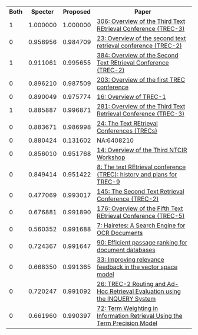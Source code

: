 <html><table><tr>
<th>Both</th>
<th>Specter</th>
<th>Proposed</th>
<th>Paper</th>
</tr>
<tr>
<td>1</td>
<td>1.000000</td>
<td>1.000000</td>
<td><a href="https://www.semanticscholar.org/paper/3d49df3eb2daf21fc508d82b1d96e3fdb1d29a75">306: Overview of the Third Text REtrieval Conference (TREC-3)</a></td>
</tr>
<tr>
<td>0</td>
<td>0.956956</td>
<td>0.984709</td>
<td><a href="https://www.semanticscholar.org/paper/41a43d329d2f1a056b919fa60925ad6532c20ea8">23: Overview of the second text retrieval conference (TREC-2)</a></td>
</tr>
<tr>
<td>1</td>
<td>0.911061</td>
<td>0.995655</td>
<td><a href="https://www.semanticscholar.org/paper/c1168df8436f10b279594a440cbde69f4bef0583">384: Overview of the Second Text REtrieval Conference (TREC-2)</a></td>
</tr>
<tr>
<td>0</td>
<td>0.896210</td>
<td>0.987509</td>
<td><a href="https://www.semanticscholar.org/paper/727c7527c3981db176d3357344bd00419309c633">203: Overview of the first TREC conference</a></td>
</tr>
<tr>
<td>0</td>
<td>0.890049</td>
<td>0.975774</td>
<td><a href="https://www.semanticscholar.org/paper/3db5acab407f3fab7303610fa65fb82d883f530a">16: Overview of TREC-1</a></td>
</tr>
<tr>
<td>1</td>
<td>0.885887</td>
<td>0.996871</td>
<td><a href="https://www.semanticscholar.org/paper/1acfa730407aae835418c9381a3fb31f23fae494">281: Overview of the Third Text Retrieval Conference (TREC-3)</a></td>
</tr>
<tr>
<td>0</td>
<td>0.883671</td>
<td>0.986998</td>
<td><a href="https://www.semanticscholar.org/paper/19ae3ad003a3420e151f2d19ee0f40b9d3500167">24: The Text REtrieval Conferences (TRECs)</a></td>
</tr>
<tr>
<td>0</td>
<td>0.880424</td>
<td>0.131602</td>
<td>NA:6408210</td>
</tr>
<tr>
<td>0</td>
<td>0.856010</td>
<td>0.951768</td>
<td><a href="https://www.semanticscholar.org/paper/1c12d9b099c172d618623911aef4f4806812a684">14: Overview of the Third NTCIR Workshop</a></td>
</tr>
<tr>
<td>0</td>
<td>0.849414</td>
<td>0.951422</td>
<td><a href="https://www.semanticscholar.org/paper/29bd600c8636aa5cafff6a88dc4a76bb3a0fe05a">8: The text REtrieval conference (TREC): history and plans for TREC-9</a></td>
</tr>
<tr>
<td>0</td>
<td>0.477069</td>
<td>0.993017</td>
<td><a href="https://www.semanticscholar.org/paper/459cdffdd6fe41135f03755b511bdbcdd54ce09a">145: The Second Text Retrieval Conference (TREC-2)</a></td>
</tr>
<tr>
<td>0</td>
<td>0.676881</td>
<td>0.991890</td>
<td><a href="https://www.semanticscholar.org/paper/3af6e426c3df8462bc0fdfbb18629b41eda28a63">176: Overview of the Fifth Text REtrieval Conference (TREC-5)</a></td>
</tr>
<tr>
<td>0</td>
<td>0.560352</td>
<td>0.991688</td>
<td><a href="https://www.semanticscholar.org/paper/0eed30b2e8f8472d06adba10757f5a5c9606e958">7: Hairetes: A Search Engine for OCR Documents</a></td>
</tr>
<tr>
<td>0</td>
<td>0.724367</td>
<td>0.991647</td>
<td><a href="https://www.semanticscholar.org/paper/c9bccfff6fdd534cd1dca5a7d851b4b67fb80261">90: Efficient passage ranking for document databases</a></td>
</tr>
<tr>
<td>0</td>
<td>0.668350</td>
<td>0.991365</td>
<td><a href="https://www.semanticscholar.org/paper/c61269151aa11d24e5f76ecbeb56aba8540af3c6">33: Improving relevance feedback in the vector space model</a></td>
</tr>
<tr>
<td>0</td>
<td>0.720247</td>
<td>0.991092</td>
<td><a href="https://www.semanticscholar.org/paper/aca07a7288c4eaaf37eb71e9d44e4ac9366ed3a1">26: TREC-2 Routing and Ad-Hoc Retrieval Evaluation using the INQUERY System</a></td>
</tr>
<tr>
<td>0</td>
<td>0.661960</td>
<td>0.990397</td>
<td><a href="https://www.semanticscholar.org/paper/c94e7aba8a7242c3814e61d4f396495988bbaa25">72: Term Weighting in Information Retrieval Using the Term Precision Model</a></td>
</tr>
</table></html>
